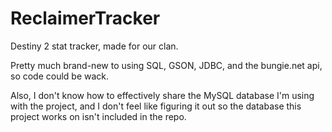 # ReclaimerTracker
Destiny 2 stat tracker, made for our clan.

Pretty much brand-new to using SQL, GSON, JDBC, and the bungie.net api, so code could be wack.

Also, I don't know how to effectively share the MySQL database I'm using with the project, and I don't feel like figuring it out so the database this project works on isn't included in the repo.